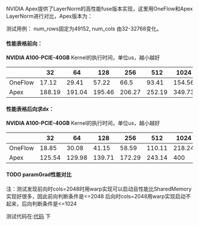 NVIDIA Apex提供了LayerNorm的高性能fuse版本实现，这里用OneFlow和Apex LayerNorm进行对比，Apex版本为：

测试用例： num_rows固定为49152, num_cols 由32-32768变化。

#### 性能表格前向：

**NVIDIA A100-PCIE-40GB** Kernel的执行时间，单位us，越小越好

|         | 32     | 64     | 128    | 256    | 512    | 1024   | 2048   | 4096   | 8192 | 16384 | 32768 |
| ------- | ------ | ------ | ------ | ------ | ------ | ------ | ------ | ------ | ---- | ----- | ----- |
| OneFlow | 17.12  | 29.41  | 57.22  | 66.5   | 93.41  | 154.56 | 329.95 | 938.72 | 1910 | 4660  | 7760  |
| Apex    | 188.19 | 191.04 | 195.46 | 206.27 | 252.19 | 349.73 | 541.89 | 1040   | 2630 | 5470  | 11090 |


#### 性能表格后向求dx：

**NVIDIA A100-PCIE-40GB** Kernel的执行时间，单位us，越小越好

|         | 32     | 64     | 128    | 256    | 512    | 1024   | 2048   | 4096 | 8192 | 16384 | 32768 |
| ------- | ------ | ------ | ------ | ------ | ------ | ------ | ------ | ---- | ---- | ----- | ----- |
| OneFlow | 18.85  | 30.08  | 41.15  | 58.59  | 110.11 | 218.24 | 489.47 | 1070 | 3660 | 6120  | 13290 |
| Apex    | 125.54 | 129.98 | 139.71 | 172.29 | 243.14 | 400    | 827.62 | 1960 | 4160 | 8250  | 16600 |

#### TODO paramGrad性能对比

注：测试发现前向时cols=2048时用warp实现可以启动且性能比SharedMemory实现好很多，因此前向判断条件是<=2048
后向时cols=2048用warp实现启动不起来，后向判断条件是<=1024

测试代码在:[代码](../code/layer_norm/) 下
